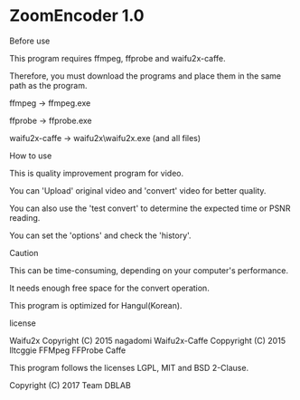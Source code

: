 # ZoomEncoder 1.0

Before use


This program requires ffmpeg, ffprobe and waifu2x-caffe.


Therefore, you must download the programs and place them in the same path as the program.

ffmpeg -> ffmpeg.exe

ffprobe -> ffprobe.exe

waifu2x-caffe -> waifu2x\waifu2x.exe (and all files)


How to use


This is quality improvement program for video.

You can 'Upload' original video and 'convert' video for better quality.

You can also use the 'test convert' to determine the expected time or PSNR reading.

You can set the 'options' and check the 'history'.



Caution


This can be time-consuming, depending on your computer's performance.

It needs enough free space for the convert operation.

This program is optimized for Hangul(Korean).



license


Waifu2x Copyright (C) 2015 nagadomi
Waifu2x-Caffe Coppyright (C) 2015 lltcggie
FFMpeg
FFProbe
Caffe

This program follows the licenses LGPL, MIT and BSD 2-Clause.



Copyright (C) 2017 Team DBLAB

